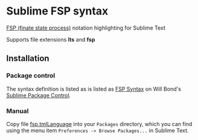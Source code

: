 # Sublime FSP syntax
[FSP (finate state process)](http://www.doc.ic.ac.uk/~jnm/LTSdocumention/FSP-notation.html) notation highlighting for Sublime Text

Supports file extensions **lts** and **fsp**

## Installation
### Package control
The syntax definition is listed as is listed as [FSP Syntax](https://sublime.wbond.net/packages/FSP%20Syntax) on Will Bond's [Sublime Package Control](https://sublime.wbond.net/).

### Manual
Copy file [fsp.tmlLanguage](https://raw.githubusercontent.com/toboid/sublime-fsp-syntax/master/fsp.tmLanguage) into your `Packages` directory, which you can find using the menu item `Preferences -> Browse Packages...` in Sublime Text.


